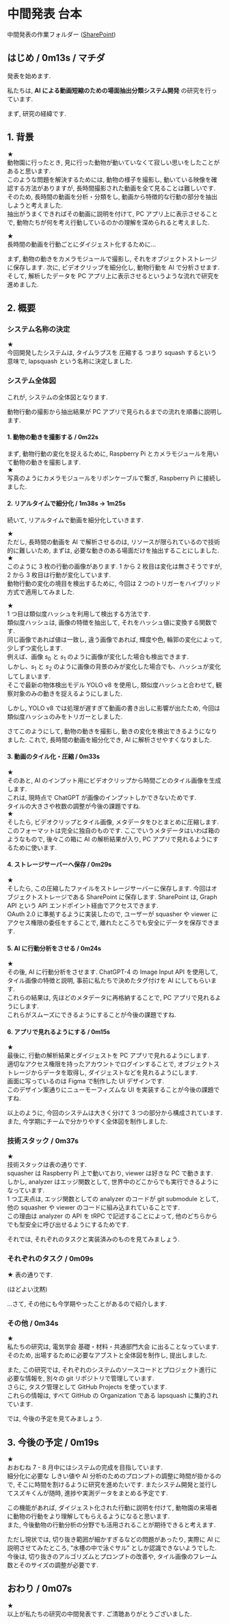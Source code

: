 # 中間発表 台本

中間発表の作業フォルダー ([SharePoint](https://tiny.cc/lapsq-sh/docs/1_midterm))

## はじめ / 0m13s / マチダ

発表を始めます.

私たちは, **AI による動画短縮のための場面抽出分類システム開発** の研究を行っています.

まず, 研究の経緯です.

## 1. 背景

★  
動物園に行ったとき, 見に行った動物が動いていなくて寂しい思いをしたことがあると思います.  
このような問題を解決するためには, 動物の様子を撮影し, 動いている映像を確認する方法がありますが, 長時間撮影された動画を全て見ることは難しいです.  
そのため, 長時間の動画を分析・分類をし, 動画から特徴的な行動の部分を抽出しようと考えました.  
抽出がうまくできればその動画に説明を付けて, PC アプリ上に表示させることで, 動物たちが何を考え行動しているのかの理解を深められると考えました.

★  
長時間の動画を行動ごとにダイジェスト化するために…

まず, 動物の動きをカメラモジュールで撮影し, それをオブジェクトストレージに保存します.
次に, ビデオクリップを細分化し, 動物行動を AI で分析させます.  
そして, 解析したデータを PC アプリ上に表示させるというような流れで研究を進めました.

## 2. 概要

### システム名称の決定

★  
今回開発したシステムは, タイムラプスを 圧縮する つまり squash するという意味で, lapsquash という名称に決定しました.

### システム全体図

これが, システムの全体図となります.

<!-- TODO: over_all.svg から吹き出しのテキストを取ってくる -->

動物行動の撮影から抽出結果が PC アプリで見られるまでの流れを順番に説明します.

#### 1. 動物の動きを撮影する / 0m22s

まず, 動物行動の変化を捉えるために, Raspberry Pi とカメラモジュールを用いて動物の動きを撮影します.  
★  
写真のようにカメラモジュールをリボンケーブルで繋ぎ, Raspberry Pi に接続しました.

<!-- このようにして動物の行動は撮影できそうですが, 解析させる上では複数の問題があります. -->

#### 2. リアルタイムで細分化 / 1m38s -> 1m25s

続いて, リアルタイムで動画を細分化していきます.

★  
ただし, 長時間の動画を AI で解析させるのは, リソースが限られているので技術的に難しいため, まずは, 必要な動きのある場面だけを抽出することにしました.
★  
このように 3 枚の行動の画像があります. 1 から 2 枚目は変化は無さそうですが, 2 から 3 枚目は行動が変化しています.  
動物行動の変化の境目を検出するために, 今回は 2 つのトリガーをハイブリッド方式で適用してみました.

★  
1 つ目は類似度ハッシュを利用して検出する方法です.  
類似度ハッシュは, 画像の特徴を抽出して, それをハッシュ値に変換する関数です.  
同じ画像であれば値は一致し, 違う画像であれば, 輝度や色, 輪郭の変化によって, 少しずつ変化します.  
例えば、画像 $s_0$ と $s_1$ のように画像が変化した場合も検出できます.  
しかし、$s_1$ と $s_2$ のように画像の背景のみが変化した場合でも、ハッシュが変化してしまいます.  
そこで最新の物体検出モデル YOLO v8 を使用し, 類似度ハッシュと合わせて, 観察対象のみの動きを捉えるようにしました.

しかし, YOLO v8 では処理が遅すぎて動画の書き出しに影響が出たため, 今回は類似度ハッシュのみをトリガーとしました.

さてこのようにして, 動物の動きを撮影し, 動きの変化を検出できるようになりました.
これで, 長時間の動画を細分化でき, AI に解析させやすくなりました.

#### 3. 動画のタイル化・圧縮 / 0m33s

★  
そのあと, AI のインプット用にビデオクリップから時間ごとのタイル画像を生成します.  
これは, 現時点で ChatGPT が画像のインプットしかできないためです.  
タイルの大きさや枚数の調整が今後の課題ですね.  
★  
そしたら, ビデオクリップとタイル画像, メタデータをひとまとめに圧縮します.  
このフォーマットは完全に独自のものです. ここでいうメタデータはいわば箱のようなもので, 後々この箱に AI の解析結果が入り, PC アプリで見れるようにするために使います.

#### 4. ストレージサーバーへ保存 / 0m29s

★  
そしたら, この圧縮したファイルをストレージサーバーに保存します. 今回はオブジェクトストレージである SharePoint に保存します. SharePoint は, Graph API という API エンドポイント経由でアクセスできます.  
OAuth 2.0 に準拠するように実装したので, ユーザーが squasher や viewer にアクセス権限の委任をすることで, 離れたところでも安全にデータを保存できます.

#### 5. AI に行動分析をさせる / 0m24s

★  
その後, AI に行動分析をさせます. ChatGPT-4 の Image Input API を使用して, タイル画像の特徴と説明, 事前に私たちで決めたタグ付けを AI にしてもらいます.  
これらの結果は, 先ほどのメタデータに再格納することで, PC アプリで見れるようにします.  
これらがスムーズにできるようにすることが今後の課題ですね.

#### 6. アプリで見れるようにする / 0m15s

★  
最後に, 行動の解析結果とダイジェストを PC アプリで見れるようにします.  
適切なアクセス権限を持ったアカウントでログインすることで, オブジェクトストレージからデータを取得し, ダイジェストなどを見れるようにします.  
画面に写っているのは Figma で制作した UI デザインです.  
このデザイン案通りにニューモーフィズムな UI を実装することが今後の課題ですね.

以上のように, 今回のシステムは大きく分けて 3 つの部分から構成されています.  
また, 今学期にチームで分かりやすく全体図を制作しました.

### 技術スタック / 0m37s

★  
技術スタックは表の通りです.  
squasher は Raspberry Pi 上で動いており, viewer は好きな PC で動きます.  
しかし, analyzer はエッジ関数として, 世界中のどこからでも実行できるようになっています.  
1 つ工夫点は, エッジ関数としての analyzer のコードが git submodule として, 他の squasher や viewer のコードに組み込まれていることです.  
この理由は analyzer の API を tRPC で記述することによって, 他のどちらからでも型安全に呼び出せるようにするためです.

それでは, それぞれのタスクと実装済みのものを見てみましょう.

### それぞれのタスク / 0m09s

★
表の通りです.

(ほどよい沈黙)

...さて, その他にも今学期やったことがあるので紹介します.

### その他 / 0m34s

★  
私たちの研究は, 電気学会 基礎・材料・共通部門大会 に出ることなっています.  
そのため, 出場するために必要なアブストと全体図を制作し, 提出しました.

また, この研究では, それぞれのシステムのソースコードとプロジェクト進行に必要な情報を, 別々の git リポジトリで管理しています.  
さらに, タスク管理として GitHub Projects を使っています.  
これらの情報は, すべて GitHub の Organization である lapsquash に集約されています.

では, 今後の予定を見てみましょう.

## 3. 今後の予定 / 0m19s

★  
おおむね 7 - 8 月中にはシステムの完成を目指しています.  
細分化に必要な しきい値や AI 分析のためのプロンプトの調整に時間が掛かるので, そこに時間を割けるように研究を進めたいです.
またシステム開発と並行してスズキくんが随時, 進捗や実測データをまとめる予定です.

<!-- 展望 -->

この機能があれば, ダイジェスト化された行動に説明を付けて, 動物園の来場者に動物の行動をより理解してもらえるようになると思います.  
また, 今後動物の行動分析の分野でも活用されることが期待できると考えます.

ただし現状では, 切り抜き範囲が細かすぎるなどの問題があったり, 実際に AI に説明させてみたところ, “水槽の中で泳ぐサル” としか認識できないようでした.  
今後は, 切り抜きのアルゴリズムとプロンプトの改善や, タイル画像のフレーム数とそのサイズの調整が必要です.

<!-- 追加する
> これらが達成できたら, 将来的には動物の生態観察や行動分析に活用されるよう, 精度と分類の詳細性を向上させる予定です. -->

## おわり / 0m07s

★  
以上が私たちの研究の中間発表です. ご清聴ありがとうございました.
